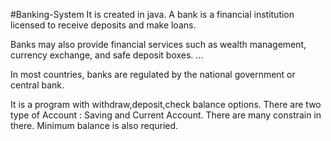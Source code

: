 #Banking-System
It is created in java.
A bank is a financial institution licensed to receive deposits and make loans. 

Banks may also provide financial services such as wealth management, currency exchange, and safe deposit boxes. ... 

In most countries, banks are regulated by the national government or central bank.


It is a program with withdraw,deposit,check balance options.
There are two type of Account : Saving and Current Account.
There are many constrain in there.
Minimum balance is also requried.
